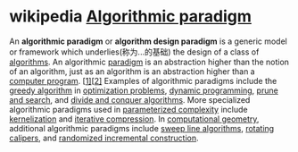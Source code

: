 # wikipedia [Algorithmic paradigm](https://en.wikipedia.org/wiki/Algorithmic_paradigm)

An **algorithmic paradigm** or **algorithm design paradigm** is a generic model or framework which underlies(称为...的基础) the design of a class of [algorithms](https://en.wikipedia.org/wiki/Algorithm). An algorithmic [paradigm](https://en.wikipedia.org/wiki/Paradigm) is an abstraction higher than the notion of an algorithm, just as an algorithm is an abstraction higher than a [computer program](https://en.wikipedia.org/wiki/Computer_program). [[1\]](https://en.wikipedia.org/wiki/Algorithmic_paradigm#cite_note-1)[[2\]](https://en.wikipedia.org/wiki/Algorithmic_paradigm#cite_note-2) Examples of algorithmic paradigms include the [greedy algorithm](https://en.wikipedia.org/wiki/Greedy_algorithm) in [optimization problems](https://en.wikipedia.org/wiki/Optimization_problem), [dynamic programming](https://en.wikipedia.org/wiki/Dynamic_programming), [prune and search](https://en.wikipedia.org/wiki/Prune_and_search), and [divide and conquer algorithms](https://en.wikipedia.org/wiki/Divide_and_conquer_algorithms). More specialized algorithmic paradigms used in [parameterized complexity](https://en.wikipedia.org/wiki/Parameterized_complexity) include [kernelization](https://en.wikipedia.org/wiki/Kernelization) and [iterative compression](https://en.wikipedia.org/wiki/Iterative_compression). In [computational geometry](https://en.wikipedia.org/wiki/Computational_geometry), additional algorithmic paradigms include [sweep line algorithms](https://en.wikipedia.org/wiki/Sweep_line_algorithm), [rotating calipers](https://en.wikipedia.org/wiki/Rotating_calipers), and [randomized incremental construction](https://en.wikipedia.org/wiki/Randomized_algorithm#Randomized_incremental_constructions_in_geometry).

